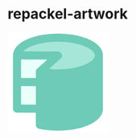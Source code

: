 # repackel-artwork


<img src="./repackel-logo/v3/repackel-v3.svg" alt="logo" width="200px" loading="lazy">
